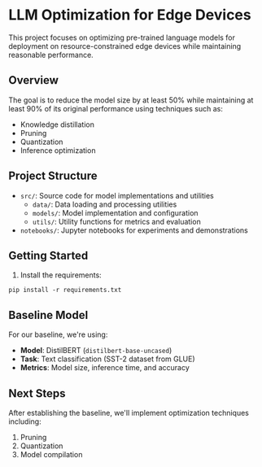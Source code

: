 # LLM Optimization for Edge Devices

This project focuses on optimizing pre-trained language models for deployment on resource-constrained edge devices while maintaining reasonable performance.

## Overview

The goal is to reduce the model size by at least 50% while maintaining at least 90% of its original performance using techniques such as:
- Knowledge distillation
- Pruning
- Quantization
- Inference optimization

## Project Structure

- `src/`: Source code for model implementations and utilities
  - `data/`: Data loading and processing utilities
  - `models/`: Model implementation and configuration
  - `utils/`: Utility functions for metrics and evaluation
- `notebooks/`: Jupyter notebooks for experiments and demonstrations

## Getting Started

1. Install the requirements:
```
pip install -r requirements.txt
```

## Baseline Model

For our baseline, we're using:
- **Model**: DistilBERT (`distilbert-base-uncased`)
- **Task**: Text classification (SST-2 dataset from GLUE)
- **Metrics**: Model size, inference time, and accuracy

## Next Steps

After establishing the baseline, we'll implement optimization techniques including:
1. Pruning
2. Quantization
3. Model compilation
